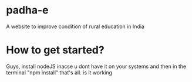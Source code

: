# padha-e
A website to improve condition of rural education in India
# How to get started?
Guys, install nodeJS inacse u dont have it on your systems and then in the terminal "npm install" that's all.
is it working